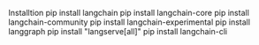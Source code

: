 Installtion
pip install langchain
pip install langchain-core
pip install langchain-community
pip install langchain-experimental
pip install langgraph
pip install "langserve[all]"
pip install langchain-cli
